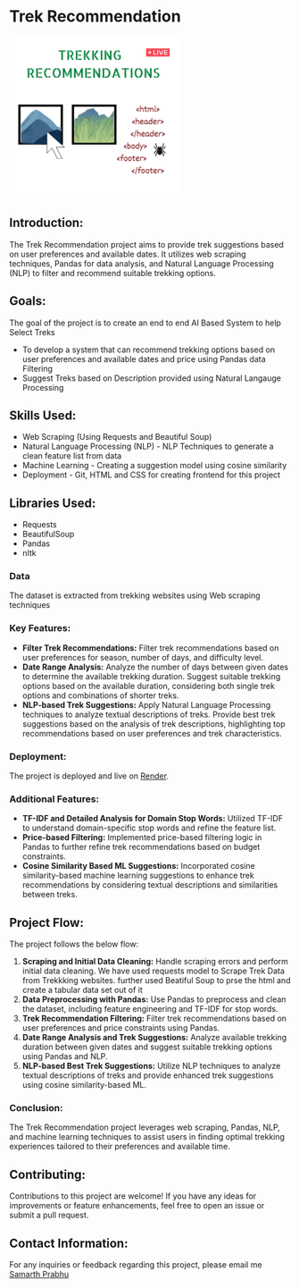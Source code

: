 # Trek Recommendation
![Image](https://raw.githubusercontent.com/Samarth745/Portfolio-Website/master/assets/imgs/folio-2.png)
## Introduction:

The Trek Recommendation project aims to provide trek suggestions based on user preferences and available dates. It utilizes web scraping techniques, Pandas for data analysis, and Natural Language Processing (NLP) to filter and recommend suitable trekking options.


## Goals:
The goal of the project is to create an end to end AI Based System to help Select Treks
- To develop a system that can recommend trekking options based on user preferences and available dates and price using Pandas data Filtering
- Suggest Treks based on Description provided using Natural Langauge Processing

## Skills Used:

- Web Scraping (Using Requests and Beautiful Soup)
- Natural Language Processing (NLP) - NLP Techniques to generate a clean feature list from data 
- Machine Learning - Creating a suggestion model using cosine similarity
- Deployment - Git, HTML and CSS for creating frontend for this project


## Libraries Used:

- Requests
- BeautifulSoup
- Pandas
- nltk
  
### Data 
The dataset is extracted from trekking websites using Web scraping techniques

### Key Features:

- **Filter Trek Recommendations:** Filter trek recommendations based on user preferences for season, number of days, and difficulty level.
- **Date Range Analysis:** Analyze the number of days between given dates to determine the available trekking duration. Suggest suitable trekking options based on the available duration, considering both single trek options and combinations of shorter treks.
- **NLP-based Trek Suggestions:** Apply Natural Language Processing techniques to analyze textual descriptions of treks. Provide best trek suggestions based on the analysis of trek descriptions, highlighting top recommendations based on user preferences and trek characteristics. 

### Deployment:

The project is deployed and live on [Render](https://trek-reccomendation.onrender.com/).

### Additional Features:

- **TF-IDF and Detailed Analysis for Domain Stop Words:** Utilized TF-IDF to understand domain-specific stop words and refine the feature list.
- **Price-based Filtering:** Implemented price-based filtering logic in Pandas to further refine trek recommendations based on budget constraints.
- **Cosine Similarity Based ML Suggestions:** Incorporated cosine similarity-based machine learning suggestions to enhance trek recommendations by considering textual descriptions and similarities between treks.

## Project Flow:

The project follows the below flow:

1. **Scraping and Initial Data Cleaning:** Handle scraping errors and perform initial data cleaning. We have used requests model to Scrape Trek Data from Trekkking websites. further used Beatiful Soup to prse the html and create a tabular data set out of it
2. **Data Preprocessing with Pandas:** Use Pandas to preprocess and clean the dataset, including feature engineering and TF-IDF for stop words.
3. **Trek Recommendation Filtering:** Filter trek recommendations based on user preferences and price constraints using Pandas.
4. **Date Range Analysis and Trek Suggestions:** Analyze available trekking duration between given dates and suggest suitable trekking options using Pandas and NLP.
5. **NLP-based Best Trek Suggestions:** Utilize NLP techniques to analyze textual descriptions of treks and provide enhanced trek suggestions using cosine similarity-based ML.

### Conclusion:

The Trek Recommendation project leverages web scraping, Pandas, NLP, and machine learning techniques to assist users in finding optimal trekking experiences tailored to their preferences and available time.


## Contributing:
Contributions to this project are welcome! 
If you have any ideas for improvements or feature enhancements, feel free to open an issue or submit a pull request.


## Contact Information:
For any inquiries or feedback regarding this project, please email me [Samarth Prabhu](prabhusamarth001@gmail.com)
